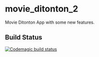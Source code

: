 # movie_ditonton_2

Movie Ditonton App with some new features.

## Build Status

[![Codemagic build status](https://api.codemagic.io/apps/633d5c68720e3cdb70b34f47/633d5fe0720e3ca638b97e91/status_badge.svg)](https://codemagic.io/apps/<app-id>/<workflow-id>/latest_build)
